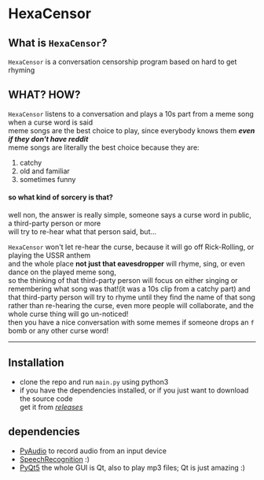 # HexaCensor

## What is `HexaCensor`?

`HexaCensor` is a conversation censorship program based on hard to get rhyming

## WHAT? HOW?

`HexaCensor` listens to a conversation and plays a 10s part from a meme song when a curse word is said\
meme songs are the best choice to play, since everybody knows them ***even if they don't have reddit***\
meme songs are literally the best choice because they are:

1. catchy
2. old and familiar
3. sometimes funny

#### so what kind of sorcery is that?

well non, the answer is really simple, someone says a curse word in public, a third-party person or more\
will try to re-hear what that person said, but...
<br>

`HexaCensor` won't let re-hear the curse, because it will go off Rick-Rolling, or playing the USSR anthem\
and the whole place **not just that eavesdropper** will rhyme, sing, or even dance on the played meme song,\
so the thinking of that third-party person will focus on either singing or\
remembering what song was that!(it was a 10s clip from a catchy part) and that third-party person will try to rhyme
until they find the name of that song\
rather than re-hearing the curse, even more people will collaborate, and the whole curse thing will go un-noticed!\
then you have a nice conversation with some memes if someone drops an `f` bomb or any other curse word!

---

## Installation

- clone the repo and run `main.py` using python3
- if you have the dependencies installed, or if you just want to download the source code\
get it from *[releases](https://github.com/baraa-almasri/hexa_censor/releases)*

## dependencies

- [PyAudio](https://pypi.org/project/PyAudio/) to record audio from an input device
- [SpeechRecognition](https://pypi.org/project/SpeechRecognition/) :)
- [PyQt5](https://pypi.org/project/PyQt5/) the whole GUI is Qt, also to play mp3 files; Qt is just amazing :)